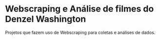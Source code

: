# Webscraping e Análise de filmes do Denzel Washington
Projetos que fazem uso de Webscraping para coletas e análises de dados.
